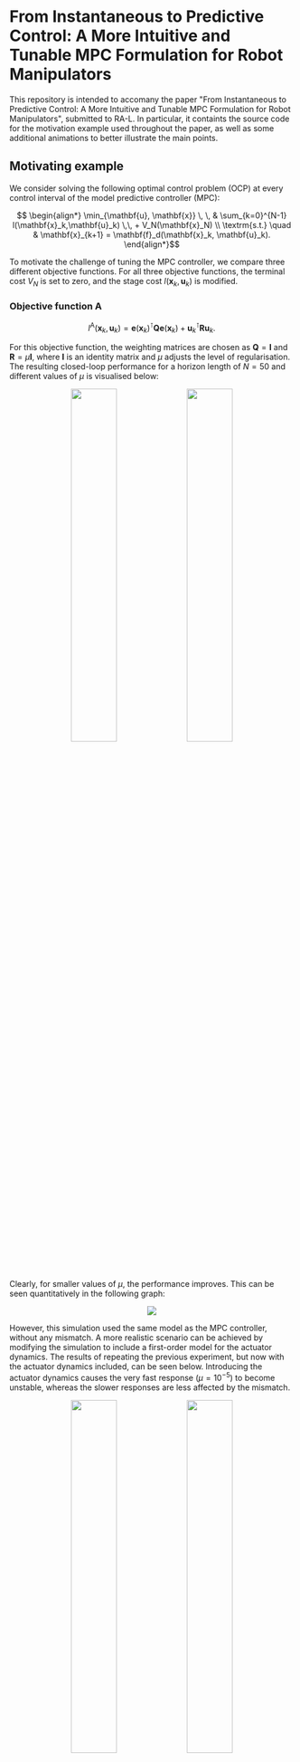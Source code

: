 # From Instantaneous to Predictive Control: A More Intuitive and Tunable MPC Formulation for Robot Manipulators
This repository is intended to accomany the paper "From Instantaneous to Predictive Control: A More Intuitive and Tunable MPC Formulation for Robot Manipulators", submitted to RA-L. In particular, it containts the source code for the motivation example used throughout the paper, as well as some additional animations to better illustrate the main points.

## Motivating example

We consider solving the following optimal control problem (OCP) at every control interval of the model predictive controller (MPC):
```math
        \begin{align*} 
                \min_{\mathbf{u}, \mathbf{x}} \, \, & 
                \sum_{k=0}^{N-1} l(\mathbf{x}_k,\mathbf{u}_k) \,\, + V_N(\mathbf{x}_N)
                \\
                \textrm{s.t.} \quad
                & \mathbf{x}_{k+1} = \mathbf{f}_d(\mathbf{x}_k, \mathbf{u}_k).
        \end{align*}
```
To motivate the challenge of tuning the MPC controller, we compare three different objective functions. For all three objective functions, the terminal cost $V_N$ is set to zero, and the stage cost $l(\mathbf{x}_k,\mathbf{u}_k)$ is modified.

### Objective function A

```math
l^\text{A} (\mathbf{x}_k,\mathbf{u}_k)
=
\mathbf{e}(\mathbf{x}_k)^\intercal \mathbf{Q} \mathbf{e}(\mathbf{x}_k) + \mathbf{u}_k^\intercal \mathbf{R} \mathbf{u}_k.
```

For this objective function, the weighting matrices are chosen as $\mathbf{Q} = \mathbf{I}$ and $\mathbf{R} = \mu \mathbf{I}$, where $\mathbf{I}$ is an identity matrix and $\mu$ adjusts the level of regularisation. The resulting closed-loop performance for a horizon length of $N = 50$ and different values of $\mu$ is visualised below:

<div align="center">
    <img src="readme_figures/objective_a_mu_-2_perfect.gif" width="40%">
    <!-- <img src="readme_figures/objective_a_mu_-3_perfect.gif" width="40%"> -->
    <!-- <img src="readme_figures/objective_a_mu_-4_perfect.gif" width="40%"> -->
    <img src="readme_figures/objective_a_mu_-5_perfect.gif" width="40%">
</div>

Clearly, for smaller values of $\mu$, the performance improves. This can be seen quantitatively in the following graph:

<div align="center">
    <img src="readme_figures/objective_a_perfect.svg" style="max-width: 40%;">
</div>

However, this simulation used the same model as the MPC controller, without any mismatch.
A more realistic scenario can be achieved by modifying the simulation to include a first-order model for the actuator dynamics.
The results of repeating the previous experiment, but now with the actuator dynamics included, can be seen below.
Introducing the actuator dynamics causes the very fast response ($\mu = 10^{-5}$) to become unstable, whereas the slower responses are less affected by the mismatch.

<div align="center">
    <img src="readme_figures/objective_a_mu_-2_with_dynamics.gif" width="40%">
    <!-- <img src="readme_figures/objective_a_mu_-3_with_dynamics.gif" width="40%"> -->
    <!-- <img src="readme_figures/objective_a_mu_-4_with_dynamics.gif" width="40%"> -->
    <img src="readme_figures/objective_a_mu_-5_with_dynamics.gif" width="40%">
</div>

The quantitative results for this experiement can be found below, showing the unstable response for $\mu = 10^{-5}$:

<div align="center">
    <img src="readme_figures/objective_a_with_dynamics.svg" style="max-width: 40%;">
</div>

### Objective function B

```math
l^\text{B} (\mathbf{x}_k,\mathbf{u}_k)
=
\begin{bmatrix} 
    {\mathbf{e}}(\mathbf{x}_k) \\ \dot{\mathbf{e}}(\mathbf{x}_k)
\end{bmatrix}^\intercal
\mathbf{Q}^\text{B}
\begin{bmatrix} 
    {\mathbf{e}}(\mathbf{x}_k) \\ \dot{\mathbf{e}}(\mathbf{x}_k)
\end{bmatrix}
+ \mathbf{u}_k^\intercal \mathbf{R} \mathbf{u}_k.
```

Objective function B introduces a penalty on the time-derivative of the task error, $\dot{\mathbf{e}}$. The weighting matrices for this objective function are chosen as $\mathbf{Q}^\text{B} = \text{diag}(\mathbf{I}, \lambda \mathbf{I})$ and $\mathbf{R} = \mu \mathbf{I}$, where $\lambda$ adjusts the regularisation of the error velocity. 
The controller was hand tuned for values of $\mu = 10^{-4}$, $\lambda = 10^{-1}$, and $N=30$ to achieve a stable response with small tracking error. Following this, experiments were performed to evaluate the impact of different horizon lengths.

<div align="center">
    <img src="readme_figures/objective_b_N_2_with_dynamics.gif" width="40%">
    <!-- <img src="readme_figures/objective_b_N_10_with_dynamics.gif" width="40%"> -->
    <!-- <img src="readme_figures/objective_b_N_30_with_dynamics.gif" width="40%"> -->
    <img src="readme_figures/objective_b_N_100_with_dynamics.gif" width="40%">
</div>

Clearly, the performance significantly depends on the horizon length. More specifically, the performance improves as the horizon length increases, with poor performance for a short horizon length.

<div align="center">
    <img src="readme_figures/objective_b_with_dynamics.svg" style="max-width: 40%;">
</div>


### Objective function C - Proposed approach
The purpose of this objective function is to achieve a closed-loop performance that is less dependant on the horizon length. In particular, it is desireable that the performance should be good even for a short horizon length. This can be achieved by penalising the deviation of the error from a first-order response, as opposed to penalising the error directly.

$$
\boldsymbol{\varepsilon}(\mathbf{x},\mathbf{u}) = \dot{\mathbf{e}}(\mathbf{x}, \mathbf{u}) + \mathbf{K}_e \mathbf{e}(\mathbf{x}) 
$$
$$
l^\text{c}(\mathbf{x}_k,\mathbf{u}_k) = {\boldsymbol{\varepsilon}}(\mathbf{x}_k, \mathbf{u}_k)^\intercal \mathbf{W}_s {\boldsymbol{\varepsilon}}(\mathbf{x}_k, \mathbf{u}_k) + \mu \mathbf{u}_k^\intercal \mathbf{W}_r \mathbf{u}_k.
$$

In fact, this is the same as using objective function B, but with the following weighting matrices:
```math
    \mathbf{Q}^\textrm{B} = 
    \begin{bmatrix}
    \mathbf{K}_e^\intercal \mathbf{W}_s \mathbf{K}_e & \mathbf{K}_e^\intercal \mathbf{W}_s \\
    \mathbf{W}_s \mathbf{K}_e & \mathbf{W}_s
    \end{bmatrix}, \quad
    \mathbf{R} = \mu \mathbf{W}_r.
```
Therefore, this approach can simply be viewed as a way of choosing $\mathbf{Q}^\text{b}$ and $\mathbf{R}$ with a specific structure. As can be seen in the experiments below, this objective function appears to be invariant with respect to the horizon length, and also gives good performance even with a very short horizon.

<div align="center">
    <img src="readme_figures/objective_c_N_2_with_dynamics.gif" width="40%">
    <!-- <img src="readme_figures/objective_c_N_10_with_dynamics.gif" width="40%"> -->
    <!-- <img src="readme_figures/objective_c_N_30_with_dynamics.gif" width="40%"> -->
    <img src="readme_figures/objective_c_N_100_with_dynamics.gif" width="40%">
</div>

<div align="center">
    <img src="readme_figures/objective_c_with_dynamics_no_constraints.svg" style="max-width: 40%;">
</div>

### Objective function C - With constraints
Previously it was shown that using objective function C, the same closed-loop performance can be achieved for a wide range of horizon lengths. This begs the question, why have a long horizon length, if it gives the same performance as for a short horizon length? The answer to this question can be found by modifing the problem formulation to include constraints on the joint positions, velocities and accelerations. When these constraints are present, it can be seen that the closed-loop performance improves as the horizon length increases. The reason for this is that the longer prediction horizon allows the MPC controller to better anticipate and avoid constraint violations. The results of the experiments with the added constraints are visualised below.


<div align="center">
    <img src="readme_figures/objective_c_N_2_with_dynamics_with_constraints.gif" width="40%">
    <!-- <img src="readme_figures/objective_c_N_10_with_dynamics_with_constraints.gif" width="40%"> -->
    <!-- <img src="readme_figures/objective_c_N_30_with_dynamics_with_constraints.gif" width="40%"> -->
    <img src="readme_figures/objective_c_N_100_with_dynamics_with_constraints.gif" width="40%">
</div>

<div align="center">
    <img src="readme_figures/objective_c_with_dynamics_with_constraints.svg" style="max-width: 40%;">
</div>

## Installation


### Option 1 : Devcontainer and Docker

- Make use of the provided devcontainer and docker file. To do this, it is nescessary to install vscode, docker and the vscode devcontainer extension. Instructions on getting started with devcontainers are available [here](https://code.visualstudio.com/docs/devcontainers/tutorial).
- Once vscode and docker is successfully installed, open vscode in the root directory of this project.
  ```
  code .
  ```
- Visual studio will ask you to open the workspace in a container.  Say YES.  If you don't get the message, you can press "F1" (or ctrl-shift P) and look for "Reopen in Container".  Make sure that you opened the workspace in the directory of the tuning_mpc repository.
- The first time the Docker image will be created.  This will take some time (download of a base image and compiling the dependencies).  The next time that you start, the container will start in a few seconds.  


### Option 2 : Source install

- The MPC controller requires Casadi and Fatrop (with the spectool specification) installed from source. Instructions are available [here](https://github.com/meco-group/fatrop/blob/main/compilation_instructions.md) and involves (1) Creating a virtual environment; (2) Install Casadi from source; (3) Install Fatrop with Spectool.
- Once casadi and fatrop is installed, install the additional requirements
  ```
  pip install -r requirements.txt && pip install -e .
  ```
    
## Running the code

Running the following command reproduces all the graphs presented in the paper
```
python paper_experiments.py
```
The resulting figures are stored in the "figures" directory, and the animations in the "animation" directory.
